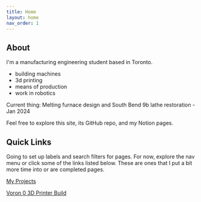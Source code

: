 ```yaml
---
title: Home
layout: home
nav_order: 1
---
```

## [](#header-2)About
I'm a manufacturing engineering student based in Toronto.

*   building machines
*   3d printing
*   means of production
*   work in robotics

Current thing: Melting furnace design and South Bend 9b lathe restoration - Jan 2024

Feel free to explore this site, its GitHub repo, and my Notion pages.

## [](#header-2)Quick Links
Going to set up labels and search filters for pages. For now, explore the nav menu or click some of the links listed below.
These are ones that I put a bit more time into or are completed pages.

[My Projects]({{site.baseurl}}/docs/04-projects/)

[Voron 0 3D Printer Build]({{site.baseurl}}/docs/04-projects/voron.html)


